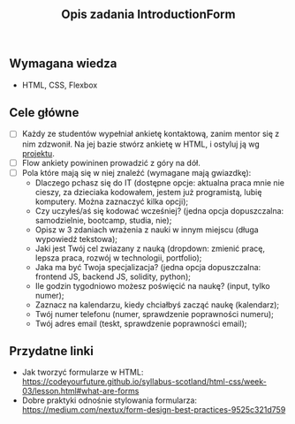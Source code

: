 <h2 align="center">Opis zadania IntroductionForm </h2>

<br>

## Wymagana wiedza

- HTML, CSS, Flexbox

## Cele główne

- [ ] Każdy ze studentów wypełniał ankietę kontaktową, zanim mentor się z nim zdzwonił. Na jej bazie stwórz ankietę w HTML, i ostyluj ją wg [projektu](https://www.figma.com/file/UQOXLiEpCBpK5iSb2rMz7H/Zadanie-Ankieta?node-id=0%3A1).
- [ ] Flow ankiety powininen prowadzić z góry na dół.
- [ ] Pola które mają się w niej znaleźć (wymagane mają gwiazdkę):
  - Dlaczego pchasz się do IT (dostępne opcje: aktualna praca mnie nie cieszy, za dzieciaka kodowałem, jestem już programistą, lubię komputery. Można zaznaczyć kilka opcji);
  - Czy uczyłeś/aś się kodować wcześniej? (jedna opcja dopuszczalna: samodzielnie, bootcamp, studia, nie);
  - Opisz w 3 zdaniach wrażenia z nauki w innym miejscu (długa wypowiedź tekstowa);
  - Jaki jest Twój cel zwiazany z nauką (dropdown: zmienić pracę, lepsza praca, rozwój w technologii, portfolio);
  - Jaka ma być Twoja specjalizacja? (jedna opcja dopuszczalna: frontend JS, backend JS, solidity, python);
  - Ile godzin tygodniowo możesz poświęcić na naukę? (input, tylko numer);
  - Zaznacz na kalendarzu, kiedy chciałbyś zacząć naukę (kalendarz);
  - Twój numer telefonu (numer, sprawdzenie poprawności numeru);
  - Twój adres email (teskt, sprawdzenie poprawności email);

## Przydatne linki

- Jak tworzyć formularze w HTML: <https://codeyourfuture.github.io/syllabus-scotland/html-css/week-03/lesson.html#what-are-forms>
- Dobre praktyki odnośnie stylowania formularza: <https://medium.com/nextux/form-design-best-practices-9525c321d759>
